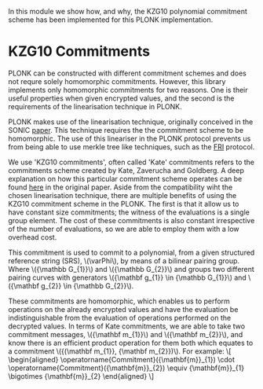 In this module we show how, and why, the KZG10 
polynomial commitment scheme has been implemented
for this PLONK implementation.

KZG10 Commitments 
==================

PLONK can be constructed with different 
commitment schemes and does not requre solely
homomorphic commitments. However, this library
implements only homomorphic commitments for two 
reasons. One is their useful properties when 
given encrypted values, and the second is the 
requirements of the linearisation technique in
PLONK.

PLONK makes use of the linearisation technique, 
originally conceived in the SONIC [paper][sonic_paper]. 
This technique requires the 
the commitment scheme to be homomorphic. 
The use of this lineariser in the PLONK 
protocol prevents us from being able to 
use merkle tree like techniques, such as 
the [FRI][fri_paper] protocol. 
 


We use 'KZG10 commitments', often called 'Kate' 
commitments refers to the commitments scheme 
created by Kate, Zaverucha and Goldberg. 
A deep explanation on how this particular commitment 
scheme operates can be found [here][kzg10_paper] 
in the original paper.
Aside from the compatibility wiht the chosen 
linearisation technique, there are multiple 
benefits of using the KZG10 commitment scheme
in the PLONK. The first is that it allow
us to have constant size commitments; the witness 
of the evaluations is a single group element. 
The cost of these commitments is also constant 
irrespective of the number of evaluations, 
so we are able to employ them with a low overhead cost.





This commitment is used to commit to a polynomial,
from a given structured reference string (SRS),
\\(\varPhi\\), by means of a bilinear pairing group.
Where \\({\mathbb G\_{1}}\\) and \\({\mathbb G\_{2}}\\) and groups 
two different pairing curves with generators \\({\mathbf g\_{1}}
\in {\mathbb G\_{1}}\\) and \\({\mathbf g\_{2}}
\in {\mathbb G\_{2}}\\).

These commitments are homomorphic, which enables us 
to perform operations on the already encrypted values 
and have the evaluation be indistinguishable from the 
evaluation of operations performed on the decrypted values.
In terms of Kate commitments, we are able to take two
commitment messages, \\({\mathbf m\_{1}}\\) and \\({\mathbf m\_{2}}\\), 
and know there is an efficient product operation 
for them both which equates to a commitment 
 \\({(\mathbf m\_{1}}, {\mathbf m\_{2}})\\). 
For example:
\\[
\begin{aligned}
\operatorname{Commitment}({\mathbf{m}}\_{1}) 
\cdot
\operatorname{Commitment}({\mathbf{m}}\_{2}) 
\equiv 
{\mathbf{m}}\_{1} 
\bigotimes 
{\mathbf{m}}\_{2} 
\end{aligned}
\\]




[sonic_paper]:https://eprint.iacr.org/2019/099.pdf
[fri_paper]:https://drops.dagstuhl.de/opus/volltexte/2018/9018/pdf/LIPIcs-ICALP-2018-14.pdf
[kzg10_paper]:https://www.iacr.org/archive/asiacrypt2010/6477178/6477178.pdf